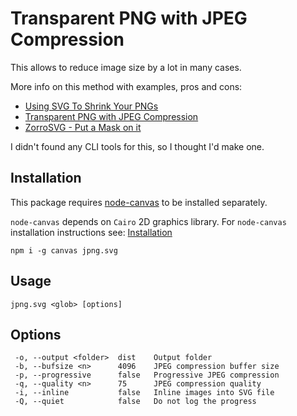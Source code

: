# Transparent PNG with JPEG Compression

This allows to reduce image size by a lot in many cases.

More info on this method with examples, pros and cons:

- [Using SVG To Shrink Your PNGs](http://peterhrynkow.com/how-to-compress-a-png-like-a-jpeg/)
- [Transparent PNG with JPEG Compression](https://codepen.io/shshaw/full/IDbqC)
- [ZorroSVG - Put a Mask on it](http://quasimondo.com/ZorroSVG/)

I didn't found any CLI tools for this, so I thought I'd make one.

## Installation

This package requires [node-canvas](https://github.com/Automattic/node-canvas/tree/v1.x) to be installed separately.

`node-canvas` depends on `Cairo` 2D graphics library. For `node-canvas` installation instructions see: [Installation](https://github.com/Automattic/node-canvas/tree/v1.x#installation)

```
npm i -g canvas jpng.svg
```

## Usage

```
jpng.svg <glob> [options]
```

## Options

```
 -o, --output <folder>  dist    Output folder
 -b, --bufsize <n>      4096    JPEG compression buffer size
 -p, --progressive      false   Progressive JPEG compression
 -q, --quality <n>      75      JPEG compression quality
 -i, --inline           false   Inline images into SVG file
 -Q, --quiet            false   Do not log the progress
```